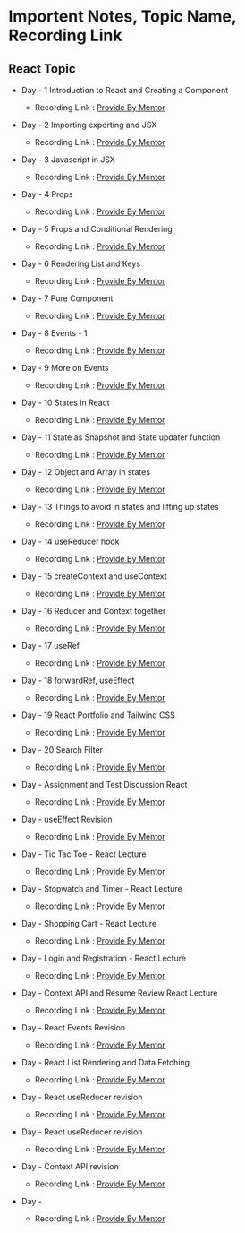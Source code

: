 # Importent Notes, Topic Name, Recording Link 

## React Topic
- Day - 1 Introduction to React and Creating a Component
    - Recording Link : [Provide By Mentor](https://www.youtube.com/watch?v=aqN86uQmqj8)

- Day - 2 Importing exporting and JSX
    - Recording Link : [Provide By Mentor](https://www.youtube.com/watch?v=AT2NceEzvFs)

- Day - 3 Javascript in JSX
    - Recording Link : [Provide By Mentor](https://www.youtube.com/watch?v=a0mafPm0NKk)

- Day - 4 Props
    - Recording Link : [Provide By Mentor](https://www.youtube.com/watch?v=wiKyKHzlysM)

- Day - 5 Props and Conditional Rendering
    - Recording Link : [Provide By Mentor](https://www.youtube.com/watch?v=jRPMJ6SMUE4)

- Day - 6 Rendering List and Keys
    - Recording Link : [Provide By Mentor](https://www.youtube.com/watch?v=hALGFU2MDVk)

- Day - 7 Pure Component
    - Recording Link : [Provide By Mentor](https://www.youtube.com/watch?v=Dqv1lEVJnmg)

- Day - 8 Events - 1
    - Recording Link : [Provide By Mentor](https://www.youtube.com/watch?v=Gt-Zc5X_gXc)

- Day - 9 More on Events
    - Recording Link : [Provide By Mentor](https://www.youtube.com/watch?v=XTxdrNL1xyY)

- Day - 10 States in React
    - Recording Link : [Provide By Mentor](https://www.youtube.com/watch?v=oLHEYVGWkgc)

- Day - 11 State as Snapshot and State updater function
    - Recording Link : [Provide By Mentor](https://www.youtube.com/watch?v=SEl_71ITQRI)

- Day - 12 Object and Array in states
    - Recording Link : [Provide By Mentor](https://www.youtube.com/watch?v=CnkD0jhq0ug)

- Day - 13 Things to avoid in states and lifting up states
    - Recording Link : [Provide By Mentor](https://www.youtube.com/watch?v=fGsCb-tNOtc)

- Day - 14 useReducer hook
    - Recording Link : [Provide By Mentor](https://www.youtube.com/watch?v=rSWHVnyUyaI)

- Day - 15 createContext and useContext
    - Recording Link : [Provide By Mentor](https://www.youtube.com/watch?v=z2eoTD-hOZA)

- Day - 16 Reducer and Context together
    - Recording Link : [Provide By Mentor](https://www.youtube.com/watch?v=i-S6oq7xZww)

- Day - 17 useRef
    - Recording Link : [Provide By Mentor](https://www.youtube.com/watch?v=QKJHheGmbTQ)

- Day - 18 forwardRef, useEffect
    - Recording Link : [Provide By Mentor](https://www.youtube.com/watch?v=TkFwt1MBE-c)

- Day - 19 React Portfolio and Tailwind CSS
    - Recording Link : [Provide By Mentor](https://www.youtube.com/watch?v=ArJ6FTA3Y-I)

- Day - 20 Search Filter
    - Recording Link : [Provide By Mentor](https://www.youtube.com/watch?v=4WHbfCYF_II)

- Day - Assignment and Test Discussion React
    - Recording Link : [Provide By Mentor](https://www.youtube.com/live/ioyRGsdE4Qc)

- Day - useEffect Revision
    - Recording Link : [Provide By Mentor](https://www.youtube.com/live/OgZi7LYlGe4)

- Day - Tic Tac Toe - React Lecture
    - Recording Link : [Provide By Mentor](https://www.youtube.com/live/UYNuTZr3vac)

- Day - Stopwatch and Timer - React Lecture
    - Recording Link : [Provide By Mentor](https://www.youtube.com/live/-_7tmgoozrg)

- Day - Shopping Cart - React Lecture
    - Recording Link : [Provide By Mentor](https://www.youtube.com/watch?v=8oCBdHtfj3g&t=8s)

- Day - Login and Registration - React Lecture
    - Recording Link : [Provide By Mentor](https://www.youtube.com/watch?v=-ZPBFKLpHXM&t=1s)

- Day - Context API and Resume Review React Lecture
    - Recording Link : [Provide By Mentor](https://www.youtube.com/watch?v=ru9LEMsiJ8k)

- Day - React Events Revision
    - Recording Link : [Provide By Mentor](https://www.youtube.com/live/FsGvNogG7vQ)

- Day - React List Rendering and Data Fetching 
    - Recording Link : [Provide By Mentor](https://www.youtube.com/watch?v=Hb1naEDGdlg)

- Day - React useReducer revision
    - Recording Link : [Provide By Mentor](https://www.youtube.com/watch?v=Xnxe7lbUXJg) 

- Day - React useReducer revision
    - Recording Link : [Provide By Mentor](https://www.youtube.com/watch?v=dN-v0H87Qpc)

- Day - Context API revision
    - Recording Link : [Provide By Mentor](https://www.youtube.com/watch?v=pyF3kAKew7c)

- Day -
    - Recording Link : [Provide By Mentor]()